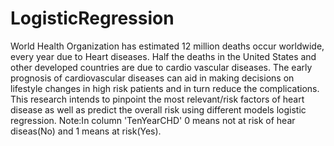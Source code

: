 # LogisticRegression
World Health Organization has estimated 12 million deaths occur worldwide, every year due to Heart diseases. Half the deaths in the United States and other developed countries are due to cardio vascular diseases. The early prognosis of cardiovascular diseases can aid in making decisions on lifestyle changes in high risk patients and in turn reduce the complications. This research intends to pinpoint the most relevant/risk factors of heart disease as well as predict the overall risk using different models logistic regression.
Note:In column 'TenYearCHD' 0 means not at risk of hear diseas(No) and 1 means at risk(Yes).
